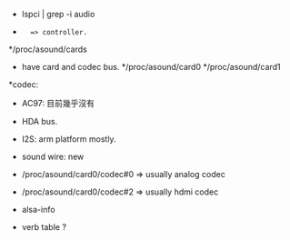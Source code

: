 * lspci | grep -i audio
*       => controller.

*/proc/asound/cards
  * have card and codec bus.
*/proc/asound/card0
*/proc/asound/card1

*codec:
  * AC97: 目前幾乎沒有
  * HDA bus.
  * I2S: arm platform mostly.
  * sound wire: new

* /proc/asound/card0/codec#0 => usually analog codec
* /proc/asound/card0/codec#2 => usually hdmi codec

* alsa-info

* verb table ?
